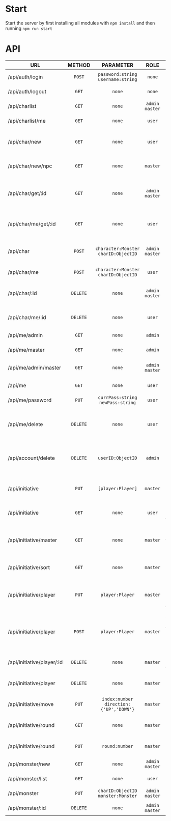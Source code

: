 # Start

Start the server by first installing all modules with ``npm install`` and then 
running ``npm run start``

# API

| URL                        |  METHOD  |                  PARAMETER                   |         ROLE         | DESCR.                                                                   | Return                                |
|----------------------------|:--------:|:--------------------------------------------:|:--------------------:|--------------------------------------------------------------------------|---------------------------------------|
| /api/auth/login            |  `POST`  |   `password:string` <br/>`username:string`   |        `none`        | Logs the user in                                                         | `none`                                |
| /api/auth/logout           |  `GET`   |                    `none`                    |        `none`        | Logs the user out                                                        | `none`                                |
| /api/charlist              |  `GET`   |                    `none`                    | `admin`<br/>`master` | List with all characters                                                 | `[{_id:ObjectID, character:Monster}]` |
 | /api/charlist/me           |  `GET`   |                    `none`                    |        `user`        | List with my characters                                                  | `[{_id:ObjectID, character:Monster}]` |
| /api/char/new              |  `GET`   |                    `none`                    |        `user`        | Creates a new character, links it with the user                          | `{_id:ObjectID}`                      |
| /api/char/new/npc          |  `GET`   |                    `none`                    |       `master`       | Creates a new NPC, links it with the user                                | `{_id:ObjectID}`                      |
| /api/char/get/:id          |  `GET`   |                    `none`                    | `admin`<br/>`master` | Gets a specified character sheet from anyone                             | `{_id:ObjectID, character:Monster }`  |
| /api/char/me/get/:id       |  `GET`   |                    `none`                    |        `user`        | Gets a specified character sheet from me                                 | `{_id:ObjectID, character:Monster }`  |
| /api/char                  |  `POST`  |  `character:Monster`<br/>`charID:ObjectID`   | `admin`<br/>`master` | Saves the someones character sheet                                       | `none`                                |
| /api/char/me               |  `POST`  |  `character:Monster`<br/>`charID:ObjectID`   |        `user`        | Saves one of my characters                                               | `none`                                |
| /api/char/:id              | `DELETE` |                    `none`                    | `admin`<br/>`master` | Deletes someones character sheet                                         | `none`                                |
| /api/char/me/:id           | `DELETE` |                    `none`                    |        `user`        | Deletes one of my character sheets                                       | `none`                                |
| /api/me/admin              |  `GET`   |                    `none`                    |       `admin`        | Gets if user is admin                                                    | `none`                                |
| /api/me/master             |  `GET`   |                    `none`                    |       `admin`        | Gets if user is master                                                   | `none`                                |
| /api/me/admin/master       |  `GET`   |                    `none`                    | `admin`<br/>`master` | Gets if user is admin or master                                          | `none`                                |
| /api/me                    |  `GET`   |                    `none`                    |        `user`        | Gets if user is logged in                                                | `none`                                |
| /api/me/password           |  `PUT`   |    `currPass:string`<br/>`newPass:string`    |        `user`        | Changes the user password                                                | `none`                                |
| /api/me/delete             | `DELETE` |                    `none`                    |        `user`        | Deletes your own user account + all your character sheets                | `none`                                |
| /api/account/delete        | `DELETE` |              `userID:ObjectID`               |       `admin`        | Deletes an account with all their character sheets                       | `none`                                |
| /api/initiative            |  `PUT`   |              `[player:Player]`               |       `master`       | Saves the Players (including npc)                                        | `none`                                |
| /api/initiative            |  `GET`   |                    `none`                    |        `user`        | Retrieves the Player list for table                                      | `[player:Player]`                     |
| /api/initiative/master     |  `GET`   |                    `none`                    |       `master`       | Retrieves the Player list for table and Master enabled                   | `[player:Player]`                     |
| /api/initiative/sort       |  `GET`   |                    `none`                    |       `master`       | Sorts the list by initiative and turn order                              | `none`                                |
| /api/initiative/player     |  `PUT`   |               `player:Player`                |       `master`       | Updates a single player, uniquely identified by turn nr                  | `none`                                |
| /api/initiative/player     |  `POST`  |               `player:Player`                |       `master`       | Adds a new player/monster to the board (on duplicate names -> append nr) | `none`                                |
| /api/initiative/player/:id | `DELETE` |                    `none`                    |       `master`       | Deletes the player or npc from the board                                 | `none`                                |
| /api/initiative/player     | `DELETE` |                    `none`                    |       `master`       | Resets the curren initiative board                                       | `none`                                |
| /api/initiative/move       |  `PUT`   | `index:number`<br/>`direction:{'UP','DOWN'}` |       `master`       | Swaps the position of two players                                        | `none`                                |
| /api/initiative/round      |  `GET`   |                    `none`                    |       `master`       | Gets the current round number                                            | `none`                                |
| /api/initiative/round      |  `PUT`   |                `round:number`                |       `master`       | Sets the current round number                                            | `none`                                |
| /api/monster/new           |  `GET`   |                    `none`                    | `admin`<br/>`master` | Creates a new monster                                                    | `none`                                |
| /api/monster/list          |  `GET`   |                    `none`                    |        `user`        | Returns a list of all monsters                                           | `[monster:{_id,Monster,abilities}]`   |
| /api/monster               |  `PUT`   |   `charID:ObjectID`<br/>`monster:Monster`    | `admin`<br/>`master` | Updates a monster                                                        | `none`                                |
| /api/monster/:id           | `DELETE` |                    `none`                    | `admin`<br/>`master` | Deletes a monster                                                        | `none`                                |

